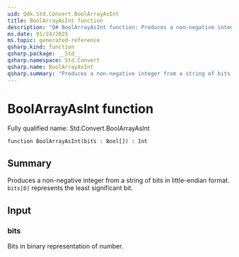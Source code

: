 ```yaml
---
uid: Qdk.Std.Convert.BoolArrayAsInt
title: BoolArrayAsInt function
description: "Q# BoolArrayAsInt function: Produces a non-negative integer from a string of bits in little-endian format. `bits[0]` represents the least significant bit."
ms.date: 01/24/2025
ms.topic: generated-reference
qsharp.kind: function
qsharp.package: __Std__
qsharp.namespace: Std.Convert
qsharp.name: BoolArrayAsInt
qsharp.summary: "Produces a non-negative integer from a string of bits in little-endian format. `bits[0]` represents the least significant bit."
---
```


# BoolArrayAsInt function

Fully qualified name: Std.Convert.BoolArrayAsInt

```qsharp
function BoolArrayAsInt(bits : Bool[]) : Int
```

## Summary
Produces a non-negative integer from a string of bits in little-endian format.
`bits[0]` represents the least significant bit.

## Input
### bits
Bits in binary representation of number.
